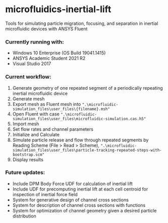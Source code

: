 # microfluidics-inertial-lift
 Tools for simulating particle migration, focusing, and separation in inertial microfluidic devices with ANSYS Fluent

### Currently running with:
- Windows 10 Enterprise (OS Build 19041.1415)
- ANSYS Academic Student 2021 R2
- Visual Studio 2017

### Current workflow:
1. Generate geometry of one repeated segment of a periodically repeating inertial microfluidic device
2. Generate mesh
3. Export mesh as Fluent mesh into `".\microfluidic-simulation_files\user_files\{filename}.msh"`
4. Open Fluent with case `".\microfluidic-simulation_files\user_files\microfluidic-simulation.cas.h5"`
5. Import mesh
6. Set flow rates and channel parameters
7. Initialize and Calculate
8. Simulate particle release and flow through repeated segments by Reading Scheme (File > Read > Scheme), `".\microfluidic-simulation_files\user_files\particle-tracking-repeated-steps-with-bootstrap.scm"`
9. Display results

### Future updates:
- Include DPM Body Force UDF for calculation of inertial lift
- Include UDF for precomputing inertial lift at each cell centroid for inspection of inertial force field
- System for generative design of channel cross sections
- System for description of channel cross sections with functions
- System for optimization of channel geometry given a desired particle distribution